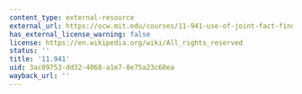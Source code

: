 ```yaml
---
content_type: external-resource
external_url: https://ocw.mit.edu/courses/11-941-use-of-joint-fact-finding-in-science-intensive-policy-disputes-part-i-fall-2003/
has_external_license_warning: false
license: https://en.wikipedia.org/wiki/All_rights_reserved
status: ''
title: '11.941'
uid: 3ac09753-dd32-4068-a1e7-8e75a23c60ea
wayback_url: ''
---
```

